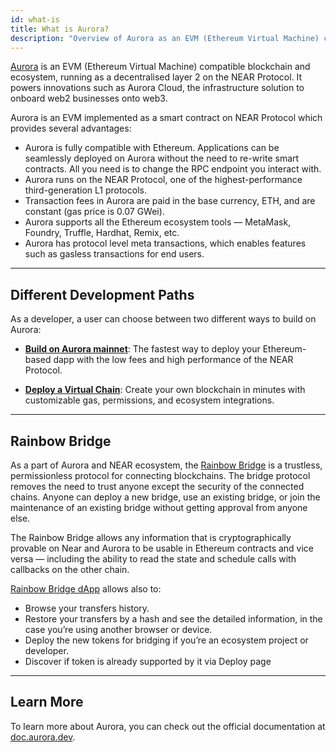 ```yaml
---
id: what-is
title: What is Aurora?
description: "Overview of Aurora as an EVM (Ethereum Virtual Machine) compatible blockchain and ecosystem, running as a decentralised layer 2 on the NEAR Protocol."
---
```


[Aurora](https://aurora.dev/) is an EVM (Ethereum Virtual Machine) compatible blockchain and ecosystem, running as a decentralised layer 2 on the NEAR Protocol. It powers innovations such as Aurora Cloud, the infrastructure solution to onboard web2 businesses onto web3.

Aurora is an EVM implemented as a smart contract on NEAR Protocol which provides several advantages:

- Aurora is fully compatible with Ethereum. Applications can be seamlessly deployed on Aurora without the need to re-write smart contracts. All you need is to change the RPC endpoint you interact with.
- Aurora runs on the NEAR Protocol, one of the highest-performance third-generation L1 protocols.
- Transaction fees in Aurora are paid in the base currency, ETH, and are constant (gas price is 0.07 GWei).
- Aurora supports all the Ethereum ecosystem tools — MetaMask, Foundry, Truffle, Hardhat, Remix, etc.
- Aurora has protocol level meta transactions, which enables features such as gasless transactions for end users.

---

## Different Development Paths

As a developer, a user can choose between two different ways to build on Aurora:
- **[Build on Aurora mainnet](./build-on-aurora.md)**: The fastest way to deploy your Ethereum-based dapp with the low fees and high performance of the NEAR Protocol.

- **[Deploy a Virtual Chain](./launch-virtual-chain.md)**: Create your own blockchain in minutes with customizable gas, permissions, and ecosystem integrations.

---

## Rainbow Bridge

As a part of Aurora and NEAR ecosystem, the [Rainbow Bridge](https://doc.aurora.dev/bridge/introduction) is a trustless, permissionless protocol for connecting blockchains. The bridge protocol removes the need to trust anyone except the security of the connected chains. Anyone can deploy a new bridge, use an existing bridge, or join the maintenance of an existing bridge without getting approval from anyone else.

The Rainbow Bridge allows any information that is cryptographically provable on Near and Aurora to be usable in Ethereum contracts and vice versa — including the ability to read the state and schedule calls with callbacks on the other chain.

[Rainbow Bridge dApp](https://rainbowbridge.app/) allows also to:

- Browse your transfers history.
- Restore your transfers by a hash and see the detailed information, in the case you’re using another browser or device.
- Deploy the new tokens for bridging if you’re an ecosystem project or developer.
- Discover if token is already supported by it via Deploy page

---

## Learn More

To learn more about Aurora, you can check out the official documentation at [doc.aurora.dev](https://doc.aurora.dev/).